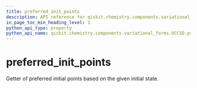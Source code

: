 ```yaml
---
title: preferred_init_points
description: API reference for qiskit.chemistry.components.variational_forms.UCCSD.preferred_init_points
in_page_toc_min_heading_level: 1
python_api_type: property
python_api_name: qiskit.chemistry.components.variational_forms.UCCSD.preferred_init_points
---
```


# preferred\_init\_points

Getter of preferred initial points based on the given initial state.

